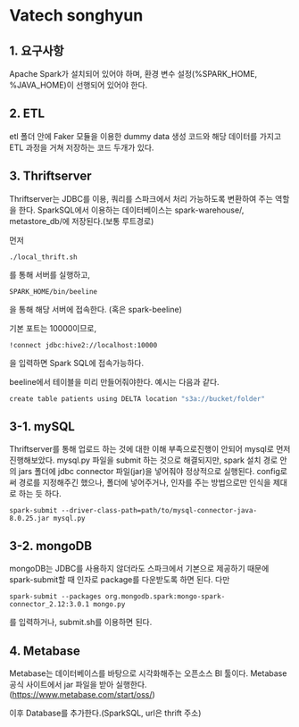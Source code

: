 # Vatech songhyun

## 1. 요구사항
Apache Spark가 설치되어 있어야 하며, 환경 변수 설정(%SPARK_HOME, %JAVA_HOME)이 선행되어 있어야 한다. 

## 2. ETL
etl 폴더 안에 Faker 모듈을 이용한 dummy data 생성 코드와 해당 데이터를 가지고 ETL 과정을 거쳐 저장하는 코드 두개가 있다.

## 3. Thriftserver
Thriftserver는 JDBC를 이용, 쿼리를 스파크에서 처리 가능하도록 변환하여 주는 역할을 한다. SparkSQL에서 이용하는 데이터베이스는 spark-warehouse/, metastore_db/에 저장된다.(보통 루트경로)

먼저 
```
./local_thrift.sh
```
를 통해 서버를 실행하고, 
```
SPARK_HOME/bin/beeline
``` 
을 통해 해당 서버에 접속한다. (혹은 spark-beeline)

기본 포트는 10000이므로, 
```
!connect jdbc:hive2://localhost:10000
```
 을 입력하면 Spark SQL에 접속가능하다.
 
 beeline에서 테이블을 미리 만들어줘야한다. 예시는 다음과 같다.
 ```bash
 create table patients using DELTA location "s3a://bucket/folder"
 ```
## 3-1. mySQL
Thriftserver를 통해 업로드 하는 것에 대한 이해 부족으로진행이 안되어 mysql로 먼저 진행해보았다. mysql.py 파일을 submit 하는 것으로 해결되지만, spark 설치 경로 안의 jars 폴더에 jdbc connector 파일(jar)을 넣어줘야 정상적으로 실행된다. config로써 경로를 지정해주긴 했으나, 폴더에 넣어주거나, 인자를 주는 방법으로만 인식을 제대로 하는 듯 하다.
```
spark-submit --driver-class-path=path/to/mysql-connector-java-8.0.25.jar mysql.py
```
## 3-2. mongoDB
mongoDB는 JDBC를 사용하지 않더라도 스파크에서 기본으로 제공하기 때문에 spark-submit할 때 인자로 package를 다운받도록 하면 된다. 다만 
```
spark-submit --packages org.mongodb.spark:mongo-spark-connector_2.12:3.0.1 mongo.py
```
를 입력하거나, submit.sh를 이용하면 된다.
## 4. Metabase
Metabase는 데이터베이스를 바탕으로 시각화해주는 오픈소스 BI 툴이다. Metabase 공식 사이트에서 jar 파일을 받아 실행한다. (<https://www.metabase.com/start/oss/>)

이후 Database를 추가한다.(SparkSQL, url은 thrift 주소)
